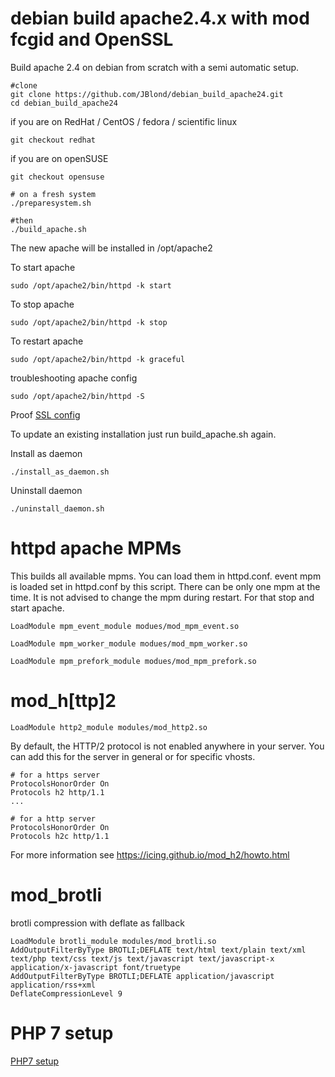 # debian build apache2.4.x with mod fcgid and OpenSSL

Build apache 2.4 on debian from scratch with a semi automatic setup.


```
#clone
git clone https://github.com/JBlond/debian_build_apache24.git
cd debian_build_apache24
```

if you are on RedHat / CentOS / fedora / scientific linux
```
git checkout redhat
```

if you are on openSUSE
```
git checkout opensuse
```

```
# on a fresh system
./preparesystem.sh

#then
./build_apache.sh
```

The new apache will be installed in /opt/apache2

To start apache

```
sudo /opt/apache2/bin/httpd -k start
```

To stop apache

```
sudo /opt/apache2/bin/httpd -k stop
```

To restart apache

```
sudo /opt/apache2/bin/httpd -k graceful
```

troubleshooting apache config

```
sudo /opt/apache2/bin/httpd -S
```

Proof [SSL config](ssl.conf)

To update an existing installation just run build_apache.sh again.

Install as daemon

```
./install_as_daemon.sh
```

Uninstall daemon

```
./uninstall_daemon.sh
```

# httpd apache MPMs

This builds all available mpms. You can load them in httpd.conf. event mpm is loaded set in httpd.conf by this script. There can be only one mpm at the time. It is not advised to change the mpm during restart. For that stop and start apache.

```
LoadModule mpm_event_module modues/mod_mpm_event.so
```

```
LoadModule mpm_worker_module modues/mod_mpm_worker.so
```

```
LoadModule mpm_prefork_module modues/mod_mpm_prefork.so
```

# mod_h[ttp]2
```
LoadModule http2_module modules/mod_http2.so
```

By default, the HTTP/2 protocol is not enabled anywhere in your server.
You can add this for the server in general or for specific vhosts.

```
# for a https server
ProtocolsHonorOrder On
Protocols h2 http/1.1
...

# for a http server
ProtocolsHonorOrder On
Protocols h2c http/1.1
```

For more information see https://icing.github.io/mod_h2/howto.html

# mod_brotli

brotli compression with deflate as fallback

```
LoadModule brotli_module modules/mod_brotli.so
AddOutputFilterByType BROTLI;DEFLATE text/html text/plain text/xml text/php text/css text/js text/javascript text/javascript-x application/x-javascript font/truetype
AddOutputFilterByType BROTLI;DEFLATE application/javascript application/rss+xml
DeflateCompressionLevel 9
```

# PHP 7 setup
[PHP7 setup](php7.md)
